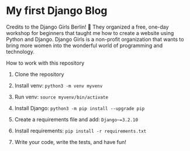 # My first Django Blog

Credits to the Django Girls Berlin! 💜  They organized a free, one-day workshop for beginners that taught me how to create a website using Python and Django. 
Django Girls is a non-profit organization that wants to bring more women into the wonderful world of programming and technology. 

How to work with this repository
1. Clone the repository
2. Install venv: `python3 -m venv myvenv`
3. Run venv: `source myvenv/bin/activate`
4. Install Django: `python3 -m pip install --upgrade pip`
3. Create a requirements file and add: `Django~=3.2.10`
4. Install requirements: `pip install -r requirements.txt`
   
6. Write your code, write the tests, and have fun!

